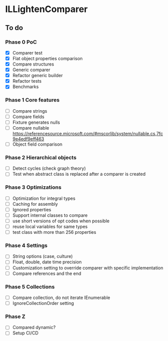 # ILLightenComparer

## To do

### Phase 0 PoC

- [x] Comparer test
- [x] Flat object properties comparison
- [x] Compare structures
- [x] Generic comparer
- [x] Refactor generic builder
- [x] Refactor tests
- [x] Benchmarks

### Phase 1 Core features

- [ ] Compare strings
- [ ] Compare fields
- [ ] Fixture generates nulls
- [ ] Compare nullable https://referencesource.microsoft.com/#mscorlib/system/nullable.cs,7fc9e4edf9eff463
- [ ] Object field comparison

### Phase 2 Hierarchical objects

- [ ] Detect cycles (check graph theory)
- [ ] Test when abstract class is replaced after a comparer is created

### Phase 3 Optimizations

- [ ] Optimization for integral types
- [ ] Caching for assembly
- [ ] Ignored properties
- [ ] Support internal classes to compare
- [ ] use short versions of opt codes when possible
- [ ] reuse local variables for same types
- [ ] test class with more than 256 properties

### Phase 4 Settings

- [ ] String options (case, culture)
- [ ] Float, double, date time precision
- [ ] Customization setting to override comparer with specific implementation
- [ ] Compare references and the end

### Phase 5 Collections

- [ ] Compare collection, do not iterate IEnumerable
- [ ] IgnoreCollectionOrder setting

### Phase Z

- [ ] Compared dynamic?
- [ ] Setup CI/CD
